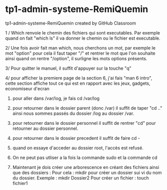 # tp1-admin-systeme-RemiQuemin
tp1-admin-systeme-RemiQuemin created by GitHub Classroom

1 / Which renvoie le chemin des fichiers qui sont executables. 
Par exemple quand on fait "which ls" il va donner le chemin ou le fichier est executable.

2/ Une fois avoir fait man which, nous cherchons un mot, 
par exemple le mot "option" pour cela il faut taper "/" et rentrer le mot que l'on souhaite ainsi quand on rentre "/option", 
il surligne les mots options présents.

3/ Pour quitter le manuel, il suffit d'appuyer sur la touche "q"

4/ pour afficher la premiere page de la section 6, j'ai fais "man 6 intro", 
cette section affiche tout ce qui est en rapport avec les jeux, gadgets, economiseur d'ecran



1) pour aller dans /var/log, je fais cd /var/log

2) pour retourner dans le dossier parent (donc /var) il suffit de taper "cd .." ainsi nous sommes passés du dossier /log au dossier /var.

3) pour retourner dans le dossier personnel il suffit de rentrer "cd" pour retourner au dossier personnel.

4) pour retourner dans le dossier precedent il suffit de faire cd -

5) quand on essaye d'acceder au dossier root, l'accès est refusé.

6) On ne peut pas utliser a la fois la commande sudo et la commande cd

7) Maintenant je dois créer une arborescence en créant des fichiers ainsi que des dossiers : Pour cela : mkdir pour créer un dossier sui vi du nom du dossier. Exemple : mkdir Dossier2
Pour créer un fichier : touch fichier1
